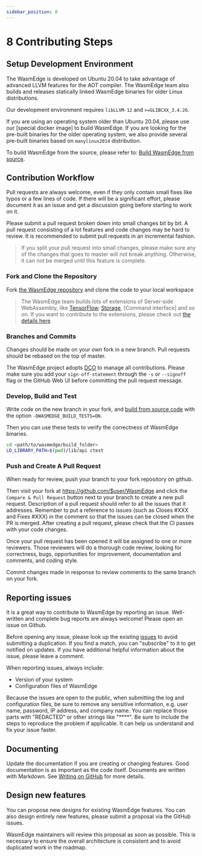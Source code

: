 ```yaml
---
sidebar_position: 8
---
```


# 8 Contributing Steps

## Setup Development Environment

The WasmEdge is developed on Ubuntu 20.04 to take advantage of advanced LLVM features for the AOT compiler. The WasmEdge team also builds and releases statically linked WasmEdge binaries for older Linux distributions.

Our development environment requires `libLLVM-12` and `>=GLIBCXX_3.4.26`.

If you are using an operating system older than Ubuntu 20.04, please use our [special docker image] to build WasmEdge. If you are looking for the pre-built binaries for the older operating system, we also provide several pre-built binaries based on `manylinux2014` distribution.

To build WasmEdge from the source, please refer to: [Build WasmEdge from source](../category/build-wasmedge-from-source).

## Contribution Workflow

Pull requests are always welcome, even if they only contain small fixes like typos or a few lines of code. If there will be a significant effort, please document it as an issue and get a discussion going before starting to work on it.

Please submit a pull request broken down into small changes bit by bit. A pull request consisting of a lot features and code changes may be hard to review. It is recommended to submit pull requests in an incremental fashion.

> If you split your pull request into small changes, please make sure any of the changes that goes to master will not break anything. Otherwise, it can not be merged until this feature is complete.

### Fork and Clone the Repository

Fork [the WasmEdge repository](https://github.com/WasmEdge/WasmEdge) and clone the code to your local workspace

> The WasmEdge team builds lots of extensions of Server-side WebAssembly, like [TensorFlow](https://github.com/second-state/WasmEdge-tensorflow), [Storage](https://github.com/second-state/WasmEdge-storage), [Command interface] and so on. If you want to contribute to the extensions, please check out [the details here](../develop/wasmedge/extensions/unique_extensions).

### Branches and Commits

Changes should be made on your own fork in a new branch. Pull requests should be rebased on the top of master.

The WasmEdge project adopts [DCO](https://www.secondstate.io/articles/dco/) to manage all contributions. Please make sure you add your `sign-off-statement` through the `-s` or `--signoff` flag or the GitHub Web UI before committing the pull request message.

### Develop, Build and Test

Write code on the new branch in your fork, and [build from source code](../category/build-wasmedge-from-source) with the option `-DWASMEDGE_BUILD_TESTS=ON`.

Then you can use these tests to verify the correctness of WasmEdge binaries.

```bash
cd <path/to/wasmedge/build_folder>
LD_LIBRARY_PATH=$(pwd)/lib/api ctest
```

### Push and Create A Pull Request

When ready for review, push your branch to your fork repository on github.

Then visit your fork at <https://github.com/$user/WasmEdge> and click the `Compare & Pull Request` button next to your branch to create a new pull request. Description of a pull request should refer to all the issues that it addresses. Remember to put a reference to issues (such as Closes #XXX and Fixes #XXX) in the comment so that the issues can be closed when the PR is merged. After creating a pull request, please check that the CI passes with your code changes.

Once your pull request has been opened it will be assigned to one or more reviewers. Those reviewers will do a thorough code review, looking for correctness, bugs, opportunities for improvement, documentation and comments, and coding style.

Commit changes made in response to review comments to the same branch on your fork.

## Reporting issues

It is a great way to contribute to WasmEdge by reporting an issue. Well-written and complete bug reports are always welcome! Please open an issue on Github.

Before opening any issue, please look up the existing [issues](https://github.com/WasmEdge/WasmEdge/issues) to avoid submitting a duplication. If you find a match, you can "subscribe" to it to get notified on updates. If you have additional helpful information about the issue, please leave a comment.

When reporting issues, always include:

* Version of your system
* Configuration files of WasmEdge

Because the issues are open to the public, when submitting the log and configuration files, be sure to remove any sensitive information, e.g. user name, password, IP address, and company name. You can replace those parts with "REDACTED" or other strings like "****".
Be sure to include the steps to reproduce the problem if applicable. It can help us understand and fix your issue faster.

## Documenting

Update the documentation if you are creating or changing features. Good documentation is as important as the code itself.
Documents are written with Markdown. See [Writing on GitHub](https://help.github.com/categories/writing-on-github/) for more details.

## Design new features

You can propose new designs for existing WasmEdge features. You can also design entirely new features, please submit a proposal via the GitHub issues.

WasmEdge maintainers will review this proposal as soon as possible. This is necessary to ensure the overall architecture is consistent and to avoid duplicated work in the roadmap.
